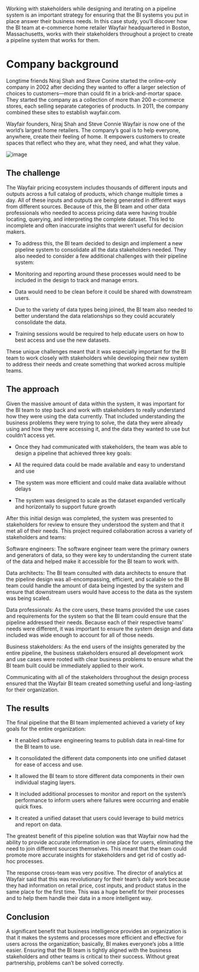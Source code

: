 Working with stakeholders while designing and iterating on a pipeline system is an important strategy for ensuring that the BI systems you put in place answer their business needs. In this case study, you’ll discover how the BI team at e-commerce home retailer Wayfair headquartered in Boston, Massachusetts, works with their stakeholders throughout a project to create a pipeline system that works for them.

# Company background
Longtime friends Niraj Shah and Steve Conine started the online-only company in 2002 after deciding they wanted to offer a larger selection of choices to customers—more than could fit in a brick-and-mortar space. They started the company as a collection of more than 200 e-commerce stores, each selling separate categories of products. In 2011, the company combined these sites to establish wayfair.com.

Wayfair founders, Niraj Shah and Steve Connie
Wayfair is now one of the world’s largest home retailers. The company’s goal is to help everyone, anywhere, create their feeling of home. It empowers customers to create spaces that reflect who they are, what they need, and what they value.


![image](https://github.com/user-attachments/assets/ed60ddad-6fd6-405e-91ab-ba717289a164)

## The challenge
The Wayfair pricing ecosystem includes thousands of different inputs and outputs across a full catalog of products, which change multiple times a day. All of these inputs and outputs are being generated in different ways from different sources. Because of this, the BI team and other data professionals who needed to access pricing data were having trouble locating, querying, and interpreting the complete dataset. This led to incomplete and often inaccurate insights that weren’t useful for decision makers. 

- To address this, the BI team decided to design and implement a new pipeline system to consolidate all the data stakeholders needed. They also needed to consider a few additional challenges with their pipeline system:

- Monitoring and reporting around these processes would need to be included in the design to track and manage errors.

- Data would need to be clean before it could be shared with downstream users. 

- Due to the variety of data types being joined, the BI team also needed to better understand the data relationships so they could accurately consolidate the data. 

- Training sessions would be required to help educate users on how to best access and use the new datasets. 

These unique challenges meant that it was especially important for the BI team to work closely with stakeholders while developing their new system to address their needs and create something that worked across multiple teams. 

## The approach 
Given the massive amount of data within the system, it was important for the BI team to step back and work with stakeholders to really understand how they were using the data currently. That included understanding the business problems they were trying to solve, the data they were already using and how they were accessing it, and the data they wanted to use but couldn’t access yet. 

- Once they had communicated with stakeholders, the team was able to design a pipeline that achieved three key goals:

- All the required data could be made available and easy to understand and use

- The system was more efficient and could make data available without delays

- The system was designed to scale as the dataset expanded vertically and horizontally to support future growth

After this initial design was completed, the system was presented to stakeholders for review to ensure they understood the system and that it met all of their needs. This project required collaboration across a variety of stakeholders and teams:

Software engineers: The software engineer team were the primary owners and generators of data, so they were key to understanding the current state of the data and helped make it accessible for the BI team to work with.

Data architects: The BI team consulted with data architects to ensure that the pipeline design was all-encompassing, efficient, and scalable so the BI team could handle the amount of data being ingested by the system and ensure that downstream users would have access to the data as the system was being scaled. 

Data professionals: As the core users, these teams provided the use cases and requirements for the system so that the BI team could ensure that the pipeline addressed their needs. Because each of their respective teams’ needs were different, it was important to ensure the system design and data included was wide enough to account for all of those needs. 

Business stakeholders: As the end users of the insights generated by the entire pipeline, the business stakeholders ensured all development work and use cases were rooted with clear business problems to ensure what the BI team built could be immediately applied to their work. 

Communicating with all of the stakeholders throughout the design process ensured that the Wayfair BI team created something useful and long-lasting for their organization.

## The results
The final pipeline that the BI team implemented achieved a variety of key goals for the entire organization:

- It enabled software engineering teams to publish data in real-time for the BI team to use.

- It consolidated the different data components into one unified dataset for ease of access and use.

- It allowed the BI team to store different data components in their own individual staging layers.

- It included additional processes to monitor and report on the system’s performance to inform users where failures were occurring and enable quick fixes.

- It created a unified dataset that users could leverage to build metrics and report on data.

The greatest benefit of this pipeline solution was that Wayfair now had the ability to provide accurate information in one place for users, eliminating the need to join different sources themselves. This meant that the team could promote more accurate insights for stakeholders and get rid of costly ad-hoc processes. 

The response cross-team was very positive. The director of analytics at Wayfair said that this was revolutionary for their team’s daily work because they had information on retail price, cost inputs, and product status in the same place for the first time. This was a huge benefit for their processes and to help them handle their data in a more intelligent way. 

## Conclusion
A significant benefit that business intelligence provides an organization is that it makes the systems and processes more efficient and effective for users across the organization; basically, BI makes everyone’s jobs a little easier. Ensuring that the BI team is tightly aligned with the business stakeholders and other teams is critical to their success. Without great partnership, problems can’t be solved correctly. 
